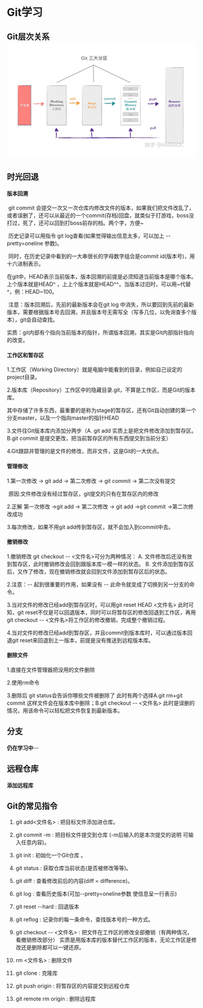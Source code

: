# Git学习

## Git层次关系![git内部层次关系](Git的常见指令.assets/git内部层次关系-16498376957632.png)

## 时光回退

#### 版本回溯

​	git commit 会提交一次又一次仓库内修改文件的版本，如果我们把文件改乱了，或者误删了，还可以从最近的一个commit(存档)回盘，就类似于打游戏，boss没打过，死了，还可以回到打boss前存的档。两个字，方便~

​	历史记录可以用指令 git log查看(如果觉得输出信息太多，可以加上 --pretty=oneline 参数)。

​	同时，在历史记录中看到的一大串很长的字母数字组合是commit id(版本号)，用十六进制表示。

​	在git中，HEAD表示当前版本，版本回溯的前提是必须知道当前版本是哪个版本。上个版本就是HEAD^ ，上上个版本就是HEAD^^，当版本过旧时，可以用~代替^，例：HEAD~100。

​	注意：版本回溯后，先前的最新版本会在git log 中消失，所以要回到先前的最新版本，需要根据版本号去回溯，并且版本号无需写全（写多几位，以免询查多个版本），git会自动查找。

​	实质：git内部有个指向当前版本的指针，所谓版本回溯，其实是Git内部指针指向的改变。

#### 工作区和暂存区

1.工作区（Working Directory）就是电脑中能看到的目录，例如自己设定的project目录。

2.版本库（Repository）工作区中的隐藏目录.git，不算是工作区，而是Git的版本库。

​	其中存储了许多东西，最重要的是称为stage的暂存区，还有Git自动创建的第一个分支master，以及一个指向master的指针HEAD

3.文件往Git版本库内添加分两步（A. git add 实质上是把文件修改添加到暂存区。B.git commit 是提交更改，把当前暂存区的所有东西提交到当前分支）

4.Git跟踪并管理的是文件的修改，而非文件，这是Git的一大优点。

#### 管理修改

1.第一次修改 -> git add -> 第二次修改 -> git commit -> 第二次没有提交

​	原因:文件修改没有经过暂存区，git提交的只有在暂存区内的修改

2.正解 第一次修改 ->git add -> 第二次修改 -> git add ->git commit ->第二次修改成功

3.每次修改，如果不用git add传到暂存区，就不会加入到commit中去。

#### 撤销修改

1.撤销修改 git checkout -- <文件名>可分为两种情况： A. 文件修改后还没有放到暂存区，此时撤销修改会回到跟版本库一模一样的状态。 B. 文件添加到暂存区后，又作了修改，现在撤销修改就会回到文件添加到暂存区后的状态。

2.注意：-- 起到很重要的作用，如果没有 -- 此命令就变成了切换到另一分支的命令。

3.当对文件的修改已经add到暂存区时，可以用git reset HEAD <文件名> 此时可知，git reset不仅是可以回退版本，同时可以将暂存区的修改回退到工作区，再用git checkout -- <文件名>将工作区的修改撤销，完成整个撤销过程。

4.当对文件的修改已经add到暂存区，并且commit到版本库时，可以通过版本回退git reset来回退到上一版本，前提是没有推送到远程版本库。

#### 删除文件

1.直接在文件管理器把没用的文件删除

2.使用rm命令

3.删除后 git status会告诉你哪些文件被删除了 此时有两个选择A.git rm+git commit 这样文件会在版本库中删除；B.git checkout -- <文件名> 此时是误删的情况，用该命令可以轻松把文件恢复到最新版本。

## 分支

#### 仍在学习中···

## 远程仓库

#### 添加远程库

## Git的常见指令

1. git add<文件名> : 把目标文件添加进仓库。

2. git commit -m <message>: 把目标文件提交到仓库 (-m后输入的是本次提交的说明 可输入任意内容)。

3. git init : 初始化一个Git仓库 。

4. git status : 获取仓库当前状态(是否被修改等等)。

5. git diff : 查看修改前后的内容(diff = difference)。

6. git log : 查看历史版本(可加--pretty=oneline参数 使信息呈一行表示)

7. git reset --hard : 回退版本

8. git reflog : 记录你的每一条命令，查找版本号的一种方式。

9. git checkout -- <文件名>  : 把文件在工作区的修改全部撤销（有两种情况，看撤销修改部分） 实质是用版本库的版本替代工作区的版本，无论工作区是修改还是删除都可以一键还原。

10. rm <文件名> : 删除文件

10. git clone : 克隆库

10. git push origin : 将暂存区的内容提交到远程仓库

10. git remote rm origin : 删除远程库

    

    

    